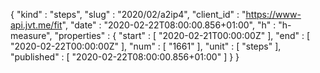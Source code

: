{
  "kind" : "steps",
  "slug" : "2020/02/a2ip4",
  "client_id" : "https://www-api.jvt.me/fit",
  "date" : "2020-02-22T08:00:00.856+01:00",
  "h" : "h-measure",
  "properties" : {
    "start" : [ "2020-02-21T00:00:00Z" ],
    "end" : [ "2020-02-22T00:00:00Z" ],
    "num" : [ "1661" ],
    "unit" : [ "steps" ],
    "published" : [ "2020-02-22T08:00:00.856+01:00" ]
  }
}
